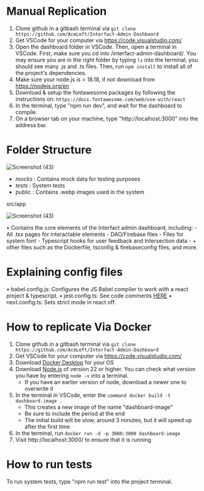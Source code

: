 # Manual Replication
1. Clone github in a gitbash terminal via `git clone https://github.com/AceLeft/Interfact-Admin-Dashboard`
2. Get VSCode for your computer via https://code.visualstudio.com/
3. Open the dashboard folder in VSCode. Then, open a terminal in VSCode. First, make sure you cd into /interfact-admin-dashboard/. You may ensure you are in the right folder by typing `ls` into the terminal; you should see many .js and .ts files. Then, run `npm install` to install all of the project's dependencies.
5. Make sure your node.js is > 18.18, if not download from https://nodejs.org/en
6. Download & setup the fontawesome packages by following the instructions on: `https://docs.fontawesome.com/web/use-with/react`
7. In the terminal, type "npm run dev", and wait for the dashboard to compile.
8. On a browser tab on your machine, type "http://localhost:3000" into the address bar.

# Folder Structure
![Screenshot (43)](https://github.com/user-attachments/assets/e3ad351f-0387-4019-bafd-1911021eb696)

- _mocks_ : Contains mock data for testing purposes
- _tests_ : System tests
-  public : Contains .webp images used in the system

src/app


![Screenshot (43)](https://github.com/user-attachments/assets/e9c737fb-9b44-4448-8cfa-4d39d4bb3471)

• Contains the core elements of the Interfact admin dashboard, including:
    - All .tsx pages for interactable elements 
    - DAO/Firebase files
    - Files for system font
    - Typescript hooks for user feedback and Intersection data
    - + other files such as the Dockerfile, tsconfig & firebaseconfig files, and more. 


# Explaining config files

• babel.config.js: Configures the JS Babel compiler to work with a react project & typescript.
• jest.config.ts: See code comments [HERE](https://github.com/AceLeft/Interfact-Admin-Dashboard/blob/main/interfact-admin-dashboard/jest.config.ts)
• next.config.ts: Sets strict mode in react off.

# How to replicate Via Docker
1. Clone github in a gitbash terminal via `git clone https://github.com/AceLeft/Interfact-Admin-Dashboard`
2. Get VSCode for your computer via https://code.visualstudio.com/
3. Download [Docker Desktop](https://www.docker.com/products/docker-desktop/) for your OS
4. Download [Node.js](https://nodejs.org/en) of version 22 or higher. You can check what version you have by entering `node -v` into a terminal.
   * If you have an earlier version of node, download a newer one to overwrite it
5. In the terminal in VSCode, enter the `command docker build -t dashboard-image .`
   * This creates a new image of the name "dashboard-image"
   * Be sure to include the period at the end
   * The initial build will be slow, around 3 minutes, but it will speed up after the first time
6. In the terminal, run `docker run -d -p 3000:3000 dashboard-image`
7. Visit http://localhost:3000/ to ensure that it is running

# How to run tests
  To run system tests, type "npm run test" into the project terminal.

